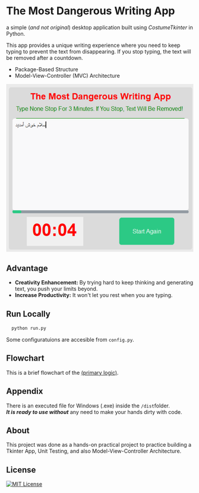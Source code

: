 
# The Most Dangerous Writing App


a simple (*and not original*) desktop application built using *CostumeTkinter* in Python. 

This app provides a unique writing experience where you need to keep typing to prevent the text from disappearing. If you stop typing, the text will be removed after a countdown.

- Package-Based Structure
- Model-View-Controller (MVC) Architecture

![banner](https://github.com/Id-Dark-Dragon/Disappearing_Text_Tkinter_App/blob/master/github/Screenshot%202023-08-23%20010951.png)


## Advantage

- **Creativity Enhancement:** By trying hard to keep thinking and generating text, you push your limits beyond.
- **Increase Productivity:** It won't let you rest when you are typing.


## Run Locally

```bash
  python run.py
```

Some configuratuions are accesible from ```config.py```.



## Flowchart
This is a brief flowchart of the [(primary logic)](https://github.com/Id-Dark-Dragon/Disappearing_Text_Tkinter_App/blob/master/github/logic%20Diagram.png).


## Appendix

There is an executed file for Windows (.exe) inside the ```/dist```folder.</br>
***It is ready to use without*** any need to make your hands dirty with code.
    


## About
This project was done as a hands-on practical project to practice building a Tkinter App, Unit Testing, and also Model-View-Controller Architecture.


## License
[![MIT License](https://img.shields.io/badge/License-MIT-green.svg)](https://choosealicense.com/licenses/mit/)


